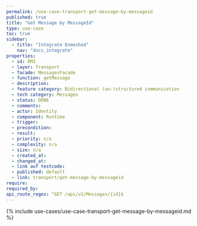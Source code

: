 ```yaml
---
permalink: /use-case-transport-get-message-by-messageid
published: true
title: "Get Message by MessageId"
type: use-case
toc: true
sidebar:
  - title: "Integrate Enmeshed"
    nav: "docs_integrate"
properties:
  - id: RM3
  - layer: Transport
  - facade: MessagesFacade
  - function: getMessage
  - description:
  - feature category: Bidirectional (un-)structured communication
  - tech category: Messages
  - status: DONE
  - comments:
  - actor: Identity
  - component: Runtime
  - trigger:
  - precondition:
  - result:
  - priority: n/a
  - complexity: n/a
  - size: n/a
  - created_at:
  - changed_at:
  - link auf testcode:
  - published: default
  - link: transport/get-message-by-messageid
require:
required_by:
api_route_regex: ^GET /api/v2/Messages/{id}$
---
```


{% include use-cases/use-case-transport-get-message-by-messageid.md %}
